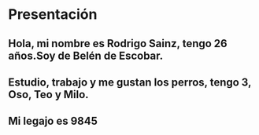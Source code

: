 # Presentación

## Hola, mi nombre es Rodrigo Sainz, tengo 26 años.Soy de Belén de Escobar.
## Estudio, trabajo y me gustan los perros, tengo 3, Oso, Teo y Milo.
## Mi legajo es 9845
